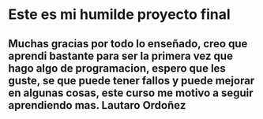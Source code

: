 # Este es mi humilde proyecto final 

## Muchas gracias por todo lo enseñado, creo que aprendi bastante para ser la primera vez que hago algo de programacion, espero que les guste, se que puede tener fallos y puede mejorar en algunas cosas, este curso me motivo a seguir aprendiendo mas. Lautaro Ordoñez

